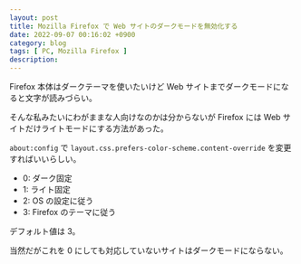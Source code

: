 ```yaml
---
layout: post
title: Mozilla Firefox で Web サイトのダークモードを無効化する
date: 2022-09-07 00:16:02 +0900
category: blog
tags: [ PC, Mozilla Firefox ]
description:
---
```


Firefox 本体はダークテーマを使いたいけど
Web サイトまでダークモードになると文字が読みづらい。

そんな私みたいにわがままな人向けなのかは分からないが
Firefox には Web サイトだけライトモードにする方法があった。

`about:config` で
`layout.css.prefers-color-scheme.content-override`
を変更すればいいらしい。

- 0: ダーク固定
- 1: ライト固定
- 2: OS の設定に従う
- 3: Firefox のテーマに従う

デフォルト値は 3。

当然だがこれを 0 にしても対応していないサイトはダークモードにならない。
